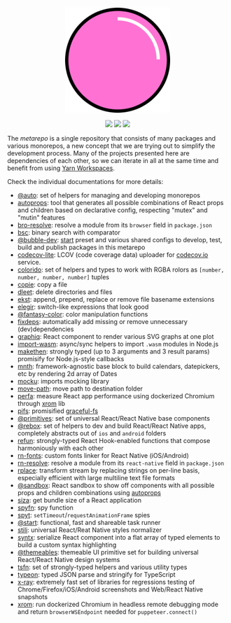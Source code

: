 <p align="center">
  <img src="logo.svg" width="240" height="240"/>
</p>

<p align="center">
  <a href="https://travis-ci.org/bubble-dev/_"><img src="https://flat.badgen.net/travis/bubble-dev/_/master?label=tests"/></a> <a href="https://codecov.io/github/bubble-dev/_"><img src="https://flat.badgen.net/codecov/c/github/bubble-dev/_/master"/></a> <a href="https://t.me/joinchat/HEiFoBOD3u0of_nkCB6huQ"><img src="https://flat.badgen.net/badge/chat/telegram/blue"/></a>
</p>

The _metarepo_ is a single repository that consists of many packages and various monorepos, a new concept that we are trying out to simplify the development process. Many of the projects presented here are dependencies of each other, so we can iterate in all at the same time and benefit from using [Yarn Workspaces](https://classic.yarnpkg.com/en/docs/workspaces/).

Check the individual documentations for more details:

* [@auto](packages/auto): set of helpers for managing and developing monorepos
* [autoprops](packages/autoprops): tool that generates all possible combinations of React props and children based on declarative config, respecting "mutex" and "mutin" features
* [bro-resolve](packages/bro-resolve): resolve a module from its `browser` field in `package.json`
* [bsc](packages/bsc): binary search with comparator
* [@bubble-dev](packages/bubble-dev): [start](packages/start) preset and various shared configs to develop, test, build and publish packages in this metarepo
* [codecov-lite](packages/codecov-lite): LCOV (code coverage data) uploader for [codecov.io](https://codecov.io/) service.
* [colorido](packages/colorido): set of helpers and types to work with RGBA rolors as `[number, number, number, number]` tuples
* [copie](packages/copie): copy a file
* [dleet](packages/dleet): delete directories and files
* [ekst](packages/ekst): append, prepend, replace or remove file basename extensions
* [elegir](packages/elegir): switch-like expressions that look good
* [@fantasy-color](packages/fantasy-color): color manipulation functions
* [fixdeps](packages/fixdeps): automatically add missing or remove unnecessary (dev)dependencies
* [graphiq](packages/graphiq): React component to render various SVG graphs at one plot
* [import-wasm](packages/import-wasm): async/sync helpers to import `.wasm` modules in Node.js
* [makethen](packages/makethen): strongly typed (up to 3 arguments and 3 result params) promisify for Node.js-style callbacks
* [mnth](packages/mnth): framework-agnostic base block to build calendars, datepickers, etc by rendering 2d array of Dates
* [mocku](packages/mocku): imports mocking library
* [move-path](packages/move-path): move path to destination folder
* [perfa](packages/perfa): measure React app performance using dockerized Chromium through [xrom](packages/xrom) lib
* [pifs](packages/pifs): promisified [graceful-fs](https://github.com/isaacs/node-graceful-fs)
* [@primitives](packages/primitives): set of universal React/React Native base components
* [@rebox](packages/rebox): set of helpers to dev and build React/React Native apps, completely abstracts out of `ios` and `android` folders
* [refun](packages/refun): strongly-typed React Hook-enabled functions that compose harmoniously with each other
* [rn-fonts](packages/rn-fonts): custom fonts linker for React Native (iOS/Android)
* [rn-resolve](packages/rn-resolve): resolve a module from its `react-native` field in `package.json`
* [rplace](packages/rplace): transform stream by replacing strings on per-line basis, especially efficient with large multiline text file formats
* [@sandbox](packages/sandbox): React sandbox to show off components with all possible props and children combinations using [autoprops](packages/autoprops)
* [siza](packages/siza): get bundle size of a React application
* [spyfn](packages/spyfn): spy function
* [spyt](packages/spyt): `setTimeout`/`requestAnimationFrame` spies
* [@start](packages/start): functional, fast and shareable task runner
* [stili](packages/stili): universal React/Reat Native styles normalizer
* [syntx](packages/syntx): serialize React component into a flat array of typed elements to build a custom syntax highlighting
* [@themeables](packages/themeables): themeable UI primitive set for building universal React/React Native design systems
* [tsfn](packages/tsfn): set of strongly-typed helpers and various utility types
* [typeon](packages/typeon): typed JSON parse and stringify for TypeScript
* [x-ray](packages/x-ray): extremely fast set of libraries for regressions testing of Chrome/Firefox/iOS/Android screenshots and Web/React Native snapshots
* [xrom](packages/xrom): run dockerized Chromium in headless remote debugging mode and return `browserWSEndpoint` needed for `puppeteer.connect()`

